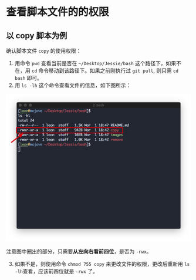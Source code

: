 # 查看脚本文件的的权限
## 以 copy 脚本为例
确认脚本文件 `copy` 的使用权限：
1. 用命令 `pwd` 查看当前是否在 `~/Desktop/Jessie/bash` 这个路径下，如果不在，用 `cd` 命令移动到该路径下。如果之前刚执行过 `git pull`, 则只需 `cd bash` 即可。
2. 用 `ls -lh` 这个命令查看文件的信息，如下图所示：

![mode](https://github.com/Linerre/Jessie/blob/dev/bash/images/mode.jpg) 

注意图中圈出的部分，只需要**从左向右看前四位**，是否为 `-rwx`。

3. 如果不是，则使用命令 `chmod 755 copy` 来更改文件的权限，更改后重新用 `ls -lh`查看，应该前四位就是 `-rwx` 了。